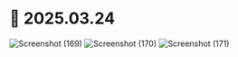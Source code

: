 # 📆 2025.03.24
![Screenshot (169)](https://github.com/user-attachments/assets/99d78f81-f653-4442-a12e-b8927117fb3f)
![Screenshot (170)](https://github.com/user-attachments/assets/44d0cf77-5710-4fb2-8412-67f1ed3c375b)
![Screenshot (171)](https://github.com/user-attachments/assets/5d0ed48b-5d03-4ee7-b130-4adcf7ce95e2)
